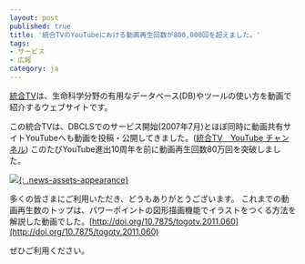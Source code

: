 ```yaml
---
layout: post
published: true
title: '統合TVのYouTubeにおける動画再生回数が800,000回を超えました。'
tags:
- サービス
- 広報
category: ja
---
```

[統合TV](http://togotv.dbcls.jp/ja/)は、生命科学分野の有用なデータベース(DB)やツールの使い方を動画で紹介するウェブサイトです。
 

この統合TVは、DBCLSでのサービス開始(2007年7月)とほぼ同時に動画共有サイトYouTubeへも動画を投稿・公開してきました。([統合TV　YouTube チャンネル](https://www.youtube.com/togotv))
このたびYouTube進出10周年を前に動画再生回数80万回を突破しました。

[![]({{site.imageurl}}/news_assets/DCQ94jSXsAEX6UK-768x910.jpg){: .news-assets-appearance}](http://dbcls.rois.ac.jp/wp-content/uploads/2017/06/DCQ94jSXsAEX6UK.jpg)<!--=474x562-->

多くの皆さまにご利用いただき、どうもありがとうございます。
これまでの動画再生数のトップは、パワーポイントの図形描画機能でイラストをつくる方法を解説した動画でした。[http://doi.org/10.7875/togotv.2011.060](http://doi.org/10.7875/togotv.2011.060)
 

ぜひご利用ください。